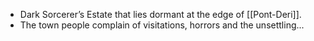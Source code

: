* Dark Sorcerer’s Estate that lies dormant at the edge of [[Pont-Deri]].
* The town people complain of visitations, horrors and the unsettling...
